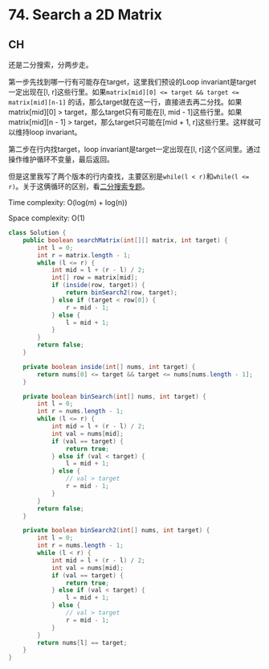 # 74. Search a 2D Matrix

## CH

还是二分搜索，分两步走。

第一步先找到哪一行有可能存在target，这里我们预设的Loop invariant是target一定出现在[l, r]这些行里。如果`matrix[mid][0] <= target && target <= matrix[mid][n-1]` 的话，那么target就在这一行，直接进去再二分找。如果matrix[mid][0] > target，那么target只有可能在[l, mid - 1]这些行里。如果matrix[mid][n - 1] > target，那么target只可能在[mid + 1, r]这些行里。这样就可以维持loop invariant。

第二步在行内找target，loop invariant是target一定出现在[l, r]这个区间里。通过操作维护循环不变量，最后返回。

但是这里我写了两个版本的行内查找，主要区别是`while(l < r)`和`while(l <= r)`。关于这俩循环的区别，看[二分搜索专题](Binary-Search.md)。

Time complexity: O(log(m) + log(n))

Space complexity: O(1)

```java
class Solution {
    public boolean searchMatrix(int[][] matrix, int target) {
        int l = 0;
        int r = matrix.length - 1;
        while (l <= r) {
            int mid = l + (r - l) / 2;
            int[] row = matrix[mid];
            if (inside(row, target)) {
                return binSearch2(row, target);
            } else if (target < row[0]) {
                r = mid - 1;
            } else {
                l = mid + 1;
            }
        }
        return false;
    }

    private boolean inside(int[] nums, int target) {
        return nums[0] <= target && target <= nums[nums.length - 1];
    }

    private boolean binSearch(int[] nums, int target) {
        int l = 0;
        int r = nums.length - 1;
        while (l <= r) {
            int mid = l + (r - l) / 2;
            int val = nums[mid];
            if (val == target) {
                return true;
            } else if (val < target) {
                l = mid + 1;
            } else {
                // val > target
                r = mid - 1;
            }
        }
        return false;
    }

    private boolean binSearch2(int[] nums, int target) {
        int l = 0;
        int r = nums.length - 1;
        while (l < r) {
            int mid = l + (r - l) / 2;
            int val = nums[mid];
            if (val == target) {
                return true;
            } else if (val < target) {
                l = mid + 1;
            } else {
                // val > target
                r = mid - 1;
            }
        }
        return nums[l] == target;
    }
}
```